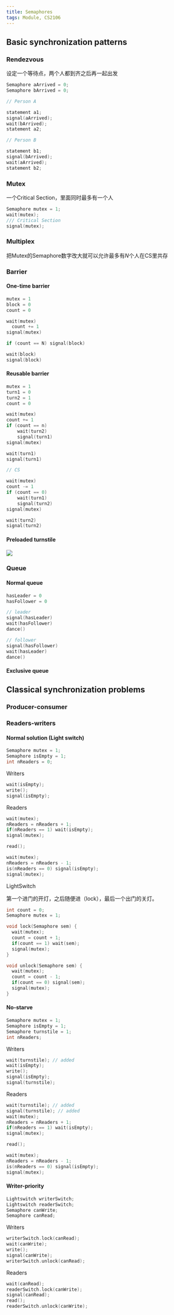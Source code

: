 ```yaml
---
title: Semaphores
tags: Module, CS2106
---
```


## Basic synchronization patterns

### Rendezvous

设定一个等待点，两个人都到齐之后再一起出发

```C
Semaphore aArrived = 0;
Semaphore bArrived = 0;

// Person A

statement a1;
signal(aArrived);
wait(bArrived);
statement a2;

// Person B

statement b1;
signal(bArrived);
wait(aArrived);
statement b2;
```

### Mutex

一个Critical Section，里面同时最多有一个人

```C
Semaphore mutex = 1;
wait(mutex);
/// Critical Section
signal(mutex);
```

### Multiplex

把Mutex的Semaphore数字改大就可以允许最多有$N$个人在CS里共存

### Barrier


#### One-time barrier

```C
mutex = 1
block = 0
count = 0

wait(mutex)
  count += 1
signal(mutex)

if (count == N) signal(block)

wait(block)
signal(block)
```

#### Reusable barrier

```C
mutex = 1
turn1 = 0
turn2 = 1
count = 0

wait(mutex)
count += 1
if (count == n)
	wait(turn2)
	signal(turn1)
signal(mutex)

wait(turn1)
signal(turn1)

// CS

wait(mutex)
count -= 1
if (count == 0)
	wait(turn1)
	signal(turn2)
signal(mutex)

wait(turn2)
signal(turn2)
```

#### Preloaded turnstile

![](https://i.imgur.com/xduU3hY.png)


### Queue

#### Normal queue

```C
hasLeader = 0
hasFollower = 0

// leader
signal(hasLeader)
wait(hasFollower)
dance()

// follower
signal(hasFollower)
wait(hasLeader)
dance()
```

#### Exclusive queue

## Classical synchronization problems

### Producer-consumer

### Readers-writers

#### Normal solution (Light switch)

```C
Semaphore mutex = 1;
Semaphore isEmpty = 1;
int nReaders = 0;
```

Writers

```C
wait(isEmpty);
write();
signal(isEmpty);
```

Readers

```C
wait(mutex);
nReaders = nReaders + 1;
if(nReaders == 1) wait(isEmpty);
signal(mutex);

read();

wait(mutex);
nReaders = nReaders - 1;
is(nReaders == 0) signal(isEmpty);
signal(mutex);
```

LightSwitch

第一个进门的开灯，之后随便进（lock），最后一个出门的关灯。

```C
int count = 0;
Semaphore mutex = 1;

void lock(Semaphore sem) {
  wait(mutex);
  count = count + 1;
  if(count == 1) wait(sem);
  signal(mutex);
}

void unlock(Semaphore sem) {
  wait(mutex);
  count = count - 1;
  if(count == 0) signal(sem);
  signal(mutex);
}
```

#### No-starve

```C
Semaphore mutex = 1;
Semaphore isEmpty = 1;
Semaphore turnstile = 1;
int nReaders;
```

Writers

```C
wait(turnstile); // added
wait(isEmpty);
write();
signal(isEmpty);
signal(turnstile);
```

Readers

```C
wait(turnstile); // added
signal(turnstile); // added
wait(mutex);
nReaders = nReaders + 1;
if(nReaders == 1) wait(isEmpty);
signal(mutex);

read();

wait(mutex);
nReaders = nReaders - 1;
is(nReaders == 0) signal(isEmpty);
signal(mutex);
```

#### Writer-priority

```C
Lightswitch writerSwitch;
Lightswitch readerSwitch;
Semaphore canWrite;
Semaphore canRead;
```

Writers

```C
writerSwitch.lock(canRead);
wait(canWrite);
write();
signal(canWrite);
writerSwitch.unlock(canRead);
```

Readers

```C
wait(canRead);
readerSwitch.lock(canWrite);
signal(canRead);
read();
readerSwitch.unlock(canWrite);
```
